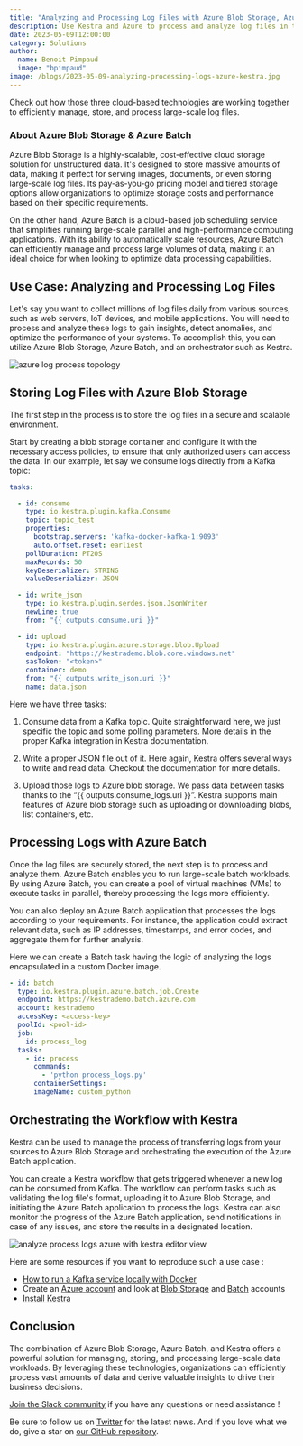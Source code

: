 ```yaml
---
title: "Analyzing and Processing Log Files with Azure Blob Storage, Azure Batch, and Kestra"
description: Use Kestra and Azure to process and analyze log files in the cloud. 
date: 2023-05-09T12:00:00
category: Solutions
author:
  name: Benoit Pimpaud
  image: "bpimpaud"
image: /blogs/2023-05-09-analyzing-processing-logs-azure-kestra.jpg
---
```


Check out how those three cloud-based technologies are working together to efficiently manage, store, and process large-scale log files.

### About Azure Blob Storage & Azure Batch

Azure Blob Storage is a highly-scalable, cost-effective cloud storage solution for unstructured data. It's designed to store massive amounts of data, making it perfect for serving images, documents, or even storing large-scale log files. Its pay-as-you-go pricing model and tiered storage options allow organizations to optimize storage costs and performance based on their specific requirements.

On the other hand, Azure Batch is a cloud-based job scheduling service that simplifies running large-scale parallel and high-performance computing applications. With its ability to automatically scale resources, Azure Batch can efficiently manage and process large volumes of data, making it an ideal choice for when looking to optimize data processing capabilities.

## Use Case: Analyzing and Processing Log Files

Let's say you want to collect millions of log files daily from various sources, such as web servers, IoT devices, and mobile applications. You will need to process and analyze these logs to gain insights, detect anomalies, and optimize the performance of your systems. To accomplish this, you can utilize Azure Blob Storage, Azure Batch, and an orchestrator such as Kestra.

![azure log process topology](/blogs/2023-05-09-analyzing-processing-logs-azure-kestra/azure-kestra-topology.png)


## Storing Log Files with Azure Blob Storage

The first step in the process is to store the log files in a secure and scalable environment. 

Start by creating a blob storage container and configure it with the necessary access policies, to ensure that only authorized users can access the data.
In our example, let say we consume logs directly from a Kafka topic:

```yaml
tasks:

  - id: consume
    type: io.kestra.plugin.kafka.Consume
    topic: topic_test
    properties:
      bootstrap.servers: 'kafka-docker-kafka-1:9093'
      auto.offset.reset: earliest
    pollDuration: PT20S
    maxRecords: 50
    keyDeserializer: STRING
    valueDeserializer: JSON

  - id: write_json
    type: io.kestra.plugin.serdes.json.JsonWriter
    newLine: true
    from: "{{ outputs.consume.uri }}"

  - id: upload
    type: io.kestra.plugin.azure.storage.blob.Upload
    endpoint: "https://kestrademo.blob.core.windows.net"
    sasToken: "<token>"
    container: demo
    from: "{{ outputs.write_json.uri }}"
    name: data.json
```

Here we have three tasks:

1. Consume data from a Kafka topic. Quite straightforward here, we just specific the topic and some polling parameters. More details in the proper Kafka integration in Kestra documentation.

2. Write a proper JSON file out of it. Here again, Kestra offers several ways to write and read data. Checkout the documentation for more details.

3. Upload those logs to Azure blob storage. We pass data between tasks thanks to the “{{ outputs.consume_logs.uri }}”. Kestra supports main features of Azure blob storage such as uploading or downloading blobs, list containers, etc.

## Processing Logs with Azure Batch

Once the log files are securely stored, the next step is to process and analyze them. Azure Batch enables you to run large-scale batch workloads. By using Azure Batch, you can create a pool of virtual machines (VMs) to execute tasks in parallel, thereby processing the logs more efficiently.

You can also deploy an Azure Batch application that processes the logs according to your requirements. For instance, the application could extract relevant data, such as IP addresses, timestamps, and error codes, and aggregate them for further analysis.

Here we can create a Batch task having the logic of analyzing the logs encapsulated in a custom Docker image.

```yaml
- id: batch
  type: io.kestra.plugin.azure.batch.job.Create
  endpoint: https://kestrademo.batch.azure.com
  account: kestrademo
  accessKey: <access-key>
  poolId: <pool-id>
  job:
    id: process_log
  tasks:
    - id: process
      commands:
        - 'python process_logs.py'
      containerSettings:
      imageName: custom_python
```

## Orchestrating the Workflow with Kestra

Kestra can be used to manage the process of transferring logs from your sources to Azure Blob Storage and orchestrating the execution of the Azure Batch application.

You can create a Kestra workflow that gets triggered whenever a new log can be consumed from Kafka. The workflow can perform tasks such as validating the log file's format, uploading it to Azure Blob Storage, and initiating the Azure Batch application to process the logs. Kestra can also monitor the progress of the Azure Batch application, send notifications in case of any issues, and store the results in a designated location.

![analyze process logs azure with kestra editor view](/blogs/2023-05-09-analyzing-processing-logs-azure-kestra/azure-kestra-topology.png)

Here are some resources if you want to reproduce such a use case : 

* [How to run a Kafka service locally with Docker](https://towardsdatascience.com/kafka-docker-python-408baf0e1088)
* Create an [Azure account](https://azure.microsoft.com/fr-fr/free/) and look at [Blob Storage](https://azure.microsoft.com/en-us/products/storage/blobs) and [Batch](https://learn.microsoft.com/en-us/azure/batch/accounts) accounts
* [Install Kestra](https://kestra.io/docs/getting-started)

## Conclusion

The combination of Azure Blob Storage, Azure Batch, and Kestra offers a powerful solution for managing, storing, and processing large-scale data workloads. By leveraging these technologies, organizations can efficiently process vast amounts of data and derive valuable insights to drive their business decisions.

[Join the Slack community](https://kestra.io/slack) if you have any questions or need assistance !

Be sure to follow us on [Twitter](https://twitter.com/kestra_io) for the latest news. And if you love what we do, give a star on [our GitHub repository](https://github.com/kestra-io/kestra).
